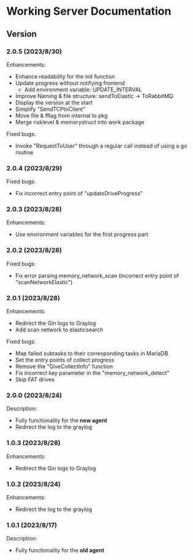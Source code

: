 # Working Server Documentation

## Version

### 2.0.5 (2023/8/30)
Enhancements:
- Enhance readability for the init function
- Update progress without notifying frontend
  - Add environment variable: UPDATE_INTERVAL
- Improve Naming & file structure: sendToElastic -> ToRabbitMQ
- Display the version at the start
- Simplify "SendTCPtoClient"
- Move file & fflag from internal to pkg
- Merge risklevel & memorystruct into work package

Fixed bugs:
- Invoke "RequestToUser" through a regular call instead of using a go routine

### 2.0.4 (2023/8/29)
Fixed bugs:
- Fix incorrect entry point of "updateDriveProgress"

### 2.0.3 (2023/8/28)
Enhancements:
- Use environment variables for the first progress part

### 2.0.2 (2023/8/28)
Fixed bugs:
- Fix error parsing memory_network_scan (incorrect entry point of "scanNetworkElastic")

### 2.0.1 (2023/8/28)
Enhancements:
- Redirect the Gin logs to Graylog
- Add scan network to elasticsearch

Fixed bugs:
- Map failed subtasks to their corresponding tasks in MariaDB
- Set the entry points of collect progress
- Remove the "GiveCollectInfo" function
- Fix incorrect key parameter in the "memory_network_detect"
- Skip FAT drives

### 2.0.0 (2023/8/24)
Description:
- Fully functionality for the **new agent**
- Redirect the log to the graylog

### 1.0.3 (2023/8/28)
Enhancements:
- Redirect the Gin logs to Graylog

### 1.0.2 (2023/8/24)
Enhancements:
- Redirect the log to the graylog

### 1.0.1 (2023/8/17)
Description:
- Fully functionality for the **old agent**
